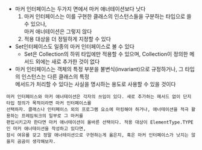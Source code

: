 * 마커 인터페이스는 두가지 면에서 마커 애너테이션보다 낫다
  1. 마커 인터페이스는 이를 구현한 클래스의 인스턴스들을 구분하는 타입으로 쓸 수 있으나,<br>
  마커 애너테이션은 그렇지 않다
  2. 적용 대상을 더 정밀하게 지정할 수 있다
* Set인터페이스도 일종의 마커 인터페이스로 볼 수 있다
  * Set은 Collection의 하위 타입에만 적용할 수 있으며, Collection이 정의한 메서드 외에는 새로 추가한 것이 없다
* 마커 인터페이스는 객체의 특정 부분을 불변식(invariant)으로 규정하거나, 그 타입의 인스턴스는 다른 클래스의 특정<br>
메서드가 처리할 수 있다는 사실을 명시하는 용도로 사용할 수 있을 것이다

```
마커 인터페이스와 마커 애너테이션은 각자의 쓰임이 있다. 새로 추가하는 메서드 없이 단지 타입 정의가 목적이라면 마커 인터페이스를
선택하자. 클래스나 인터페이스 외의 프로그램 요소에 마킹해야 하거나, 애너테이션을 적극 활용하는 프레임워크의 일부로 그 마커를
편입시키고자 한다면 마커 애너테이션이 올바른 선택이다. 적용 대상이 ElementType.TYPE인 마커 애너테이션을 작성하고 있다면,
잠시 여유를 갖고 정말 애너테이션으로 구현하는게 옳은지, 혹은 마커 인터페이스가 낫지는 않을지 곰곰이 생각해보자.
```